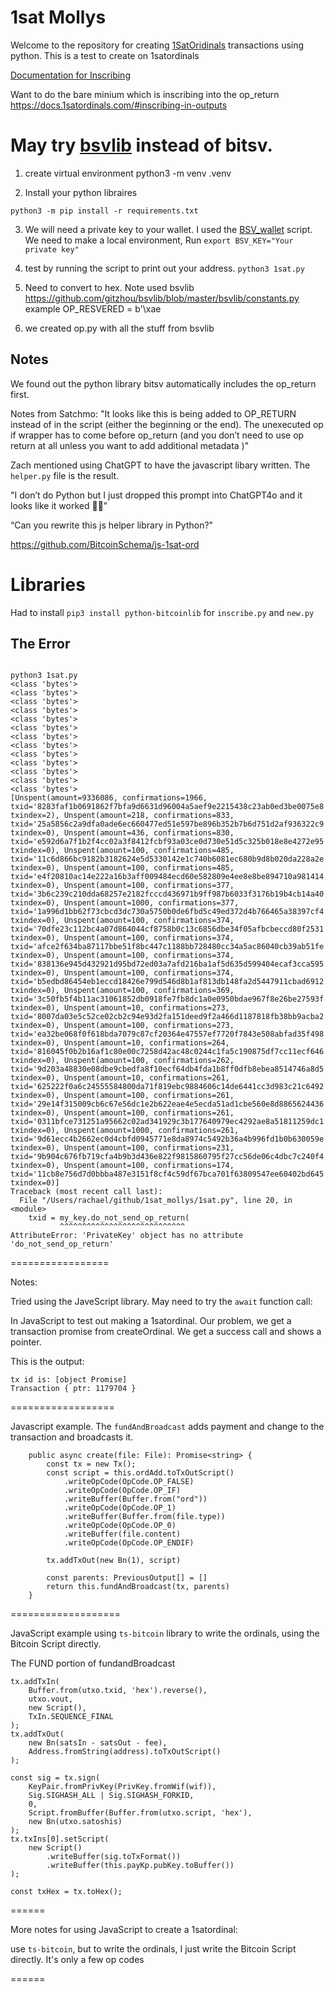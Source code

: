 1sat Mollys
=================

Welcome to the repository for creating [1SatOridinals](https://www.1satordinals.com) transactions using python. This is a test to create on 1satordinals 

[Documentation for Inscribing](https://panda-wallet.gitbook.io/provider-api/ordinals/inscribe)

Want to do the bare minium which is inscribing into the op_return
https://docs.1satordinals.com/#inscribing-in-outputs

May try [bsvlib](https://github.com/gitzhou/bsvlib) instead of bitsv. 
==============

1. create virtual environment 
python3 -m venv .venv

2. Install your python libraires 

```
python3 -m pip install -r requirements.txt

```


3. We will need a private key to your wallet.  I used the [BSV_wallet](https://github.com/rachyrachyrach/bsv_wallet) script.  We need to make a local environment, Run ```export BSV_KEY="Your private key"```

4. test by running the script to print out your address. ```python3 1sat.py```

5. Need to convert to hex.  Note used bsvlib https://github.com/gitzhou/bsvlib/blob/master/bsvlib/constants.py
example OP_RESVERED = b'\xae

6. we created op.py with all the stuff from bsvlib

## Notes

We found out the python library bitsv automatically includes the op_return first. 

Notes from Satchmo: 
"It looks like this is being added to OP_RETURN instead of in the script (either the beginning or the end). The unexecuted op if wrapper has to come before op_return (and you don’t need to use op return at all unless you want to add additional metadata )"


Zach mentioned using ChatGPT to have the javascript libary written.  The ```helper.py``` file is the result. 

"I don’t do Python but I just dropped this prompt into ChatGPT4o and it looks like it worked 🤷‍♂️"

“Can you rewrite this js helper library in Python?"

https://github.com/BitcoinSchema/js-1sat-ord

# Libraries
Had to install ```pip3 install python-bitcoinlib``` for ```inscribe.py``` and ```new.py```

## The Error

```

python3 1sat.py
<class 'bytes'>
<class 'bytes'>
<class 'bytes'>
<class 'bytes'>
<class 'bytes'>
<class 'bytes'>
<class 'bytes'>
<class 'bytes'>
<class 'bytes'>
<class 'bytes'>
<class 'bytes'>
<class 'bytes'>
<class 'bytes'>
[Unspent(amount=9336086, confirmations=1966, txid='8283faf1b0691862f7bfa9d6631d96004a5aef9e2215438c23ab0ed3be0075e8', txindex=2), Unspent(amount=218, confirmations=833, txid='25a5856c2a9dfa0ade6ec660477ed51e597be896b352b7b6d751d2af936322c9', txindex=0), Unspent(amount=436, confirmations=830, txid='e592d6a7f1b2f4cc02a3f8412fcbf93a03ce0d730e51d5c325b018e8e4272e95', txindex=0), Unspent(amount=100, confirmations=485, txid='11c6d866bc9182b3182624e5d5330142e1c740b6081ec680b9d8b020da228a2e', txindex=0), Unspent(amount=100, confirmations=485, txid='e4f20810ac14e222a16b3aff009484ecd60e582809e4ee8e8be894710a981414', txindex=0), Unspent(amount=100, confirmations=377, txid='3b6c239c210dda68257e2182fcccd436971b9ff987b6033f3176b19b4cb14a40', txindex=0), Unspent(amount=1000, confirmations=377, txid='1a996d1bb62f73cbcd3dc730a5750b0de6fbd5c49ed372d4b766465a38397cf4', txindex=0), Unspent(amount=100, confirmations=374, txid='70dfe23c112bc4a07d864044cf8758b0c13c6856dbe34f05afbcbeccd80f2531', txindex=0), Unspent(amount=100, confirmations=374, txid='afce2f634ba87117bbe51f8bc447c1188bb728480cc34a5ac86040cb39ab51fe', txindex=0), Unspent(amount=100, confirmations=374, txid='838136e945d432921d95bd72ed03a7afd216ba1af5d635d599404ecaf3cca595', txindex=0), Unspent(amount=100, confirmations=374, txid='b5edbd86454eb1eccd18426e799d546d8b1af813db148fa2d5447911cbad6912', txindex=0), Unspent(amount=100, confirmations=369, txid='3c50fb5f4b11ac31061852db0918fe7fb8dc1a0e0950bdae967f8e26be27593f', txindex=0), Unspent(amount=10, confirmations=273, txid='8007da03e5c52ce02cb2c94e93d2fa151deed9f2a466d1187818fb38bb9acba2', txindex=0), Unspent(amount=100, confirmations=273, txid='ea32be068f0f618bda7079c87cf20364e47557ef7720f7843e508abfad35f498', txindex=0), Unspent(amount=10, confirmations=264, txid='816045f0b2b16af1c80e00c7258d42ac48c0244c1fa5c190875df7cc11ecf646', txindex=0), Unspent(amount=100, confirmations=262, txid='9d203a48830e08dbe9cbedfa8f10ecf64db4fda1b8ff0dfb8ebea8514746a8d5', txindex=0), Unspent(amount=10, confirmations=261, txid='625222f0a6c24555584800da71f819ebc9884606c14de6441cc3d983c21c6492', txindex=0), Unspent(amount=100, confirmations=261, txid='29e14f315009cb6c67e56dc1e2b622eae4e5ecda51ad1cbe560e8d8865624436', txindex=0), Unspent(amount=100, confirmations=261, txid='0311bfce731251a95662c02ad341929c3b177640979ec4292ae8a51811259dc1', txindex=0), Unspent(amount=1000, confirmations=261, txid='9d61ecc4b2662ec0d4cbfd0945771e8da8974c5492b36a4b996fd1b0b630059e', txindex=0), Unspent(amount=100, confirmations=231, txid='9b904c676fb719cfa4b9b3d436e822f9815860795f27cc56de06c4dbc7c240f4', txindex=0), Unspent(amount=100, confirmations=174, txid='11cb8e756d7d0bbba487e3151f8cf4c59df67bca701f63809547ee60402bd645', txindex=0)]
Traceback (most recent call last):
  File "/Users/rachael/github/1sat_mollys/1sat.py", line 20, in <module>
    txid = my_key.do_not_send_op_return(
           ^^^^^^^^^^^^^^^^^^^^^^^^^^^^
AttributeError: 'PrivateKey' object has no attribute 'do_not_send_op_return'
```
=================

Notes:

Tried using the JaveScript library. May need to try the ```await``` function call: 

In JavaScript to test out making a 1satordinal.  Our problem, we get a transaction promise from createOrdinal. We get a success call and shows a pointer.

This is the output: 

```
tx id is: [object Promise]
Transaction { ptr: 1179704 }
```


==================

Javascript example. The ```fundAndBroadcast``` adds payment and change to the transaction and broadcasts it. 

```
    public async create(file: File): Promise<string> {
        const tx = new Tx();
        const script = this.ordAdd.toTxOutScript()
            .writeOpCode(OpCode.OP_FALSE)
            .writeOpCode(OpCode.OP_IF)
            .writeBuffer(Buffer.from("ord"))
            .writeOpCode(OpCode.OP_1)
            .writeBuffer(Buffer.from(file.type))
            .writeOpCode(OpCode.OP_0)
            .writeBuffer(file.content)
            .writeOpCode(OpCode.OP_ENDIF)

        tx.addTxOut(new Bn(1), script)

        const parents: PreviousOutput[] = []
        return this.fundAndBroadcast(tx, parents)
    }
```

===================


JavaScript example using ```ts-bitcoin``` library to write the ordinals, using the Bitcoin Script directly. 

The FUND portion of fundandBroadcast


```
tx.addTxIn(
    Buffer.from(utxo.txid, 'hex').reverse(),
    utxo.vout,
    new Script(),
    TxIn.SEQUENCE_FINAL
);
tx.addTxOut(
    new Bn(satsIn - satsOut - fee),
    Address.fromString(address).toTxOutScript()
);

const sig = tx.sign(
    KeyPair.fromPrivKey(PrivKey.fromWif(wif)),
    Sig.SIGHASH_ALL | Sig.SIGHASH_FORKID,
    0,
    Script.fromBuffer(Buffer.from(utxo.script, 'hex'),
    new Bn(utxo.satoshis)
);
tx.txIns[0].setScript(
    new Script()
        .writeBuffer(sig.toTxFormat())
        .writeBuffer(this.payKp.pubKey.toBuffer())
);

const txHex = tx.toHex();
```

======

More notes for using JavaScript to create a 1satordinal:

use ```ts-bitcoin```, but to write the ordinals, I just write the Bitcoin Script directly. It's only a few op codes


======
